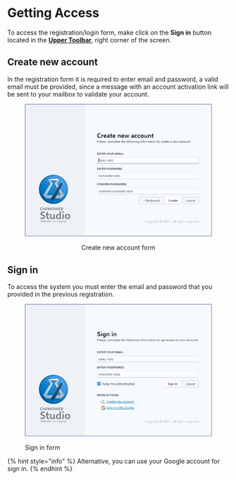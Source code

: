# Getting Access

To access the registration/login form, make click on the **Sign in** button located in the [**Upper Toolbar**](../workspace/overview/upper-toolbar/), right corner of the screen.

## Create new account

In the registration form it is required to enter email and password, a valid email must be provided, since a message with an account activation link will be sent to your mailbox to validate your account.

<div align="center">

<figure><img src="../.gitbook/assets/2023-02-28 13 10 20.jpg" alt=""><figcaption><p>Create new account form</p></figcaption></figure>

</div>

## Sign in

To access the system you must enter the email and password that you provided in the previous registration.

<figure><img src="../.gitbook/assets/2023-02-28 13 09 26.jpg" alt=""><figcaption><p>Sign in form</p></figcaption></figure>

{% hint style="info" %}
Alternative, you can use your Google account for sign in.
{% endhint %}
